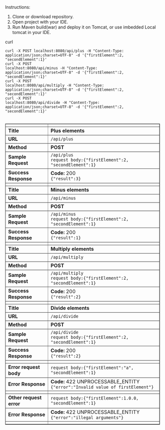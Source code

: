 Instructions:
1) Clone or download repository.
2) Open project with your IDE.
3) Run Maven build(war) and deploy it on Tomcat, or use imbedded Local tomcat in your IDE. 

curl

<code>curl -X POST localhost:8080/api/plus -H "Content-Type: application/json;charset=UTF-8" -d '{"firstElement":2, "secondElement":1}'</code>
<br>
<code>curl -X POST localhost:8080/api/minus -H "Content-Type: application/json;charset=UTF-8" -d '{"firstElement":2, "secondElement":1}'</code>
<br>
<code>curl -X POST localhost:8080/api/multiply -H "Content-Type: application/json;charset=UTF-8" -d '{"firstElement":2, "secondElement":1}'</code>
<br>
<code>curl -X POST localhost:8080/api/divide -H "Content-Type: application/json;charset=UTF-8" -d '{"firstElement":2, "secondElement":1}'</code>
<br>
<br>
<table cellspacing="2" border="1" cellpadding="5">
	<thead>
		<tr><th></th><th></th></tr>
	</thead>
<tbody>
	<tr>
	<td><strong>Title</strong></td>
		<td><strong>Plus elements</strong></td>
	</tr>
	<tr>
		<td><strong>URL</strong></td>
		<td><code>/api/plus</code></td>
	</tr>
	<tr>
		<td><strong>Method</strong></td>
		<td><strong>POST</strong></td>
	</tr>
	<tr>
		<td><strong>Sample Request</strong></td>
		<td>
			<code>/api/plus</code>
			<br>
			<code>request body:{"firstElement":2, "secondElement":1}</code>
		</td>
	</tr>
		<tr>
		<td><strong>Success Response</strong></td>
		<td>
			<strong>Code:</strong> 200
			<br>
			<code>{"result":3}</code>
		</td>
	</tr>
	<tr><th></th><th></th></tr>
		<tr>
	<td><strong>Title</strong></td>
		<td><strong>Minus elements</strong></td>
	</tr>
	<tr>
		<td><strong>URL</strong></td>
		<td><code>/api/minus</code></td>
	</tr>
	<tr>
		<td><strong>Method</strong></td>
		<td><strong>POST</strong></td>
	</tr>
	<tr>
		<td><strong>Sample Request</strong></td>
		<td>
			<code>/api/minus</code>
			<br>
			<code>request body:{"firstElement":2, "secondElement":1}</code>
		</td>
	</tr>
		<tr>
		<td><strong>Success Response</strong></td>
		<td>
			<strong>Code:</strong> 200
			<br>
			<code>{"result":1}</code>
		</td>
	</tr>
	<tr><th></th><th></th></tr>
		<tr>
	<td><strong>Title</strong></td>
		<td><strong>Multiply elements</strong></td>
	</tr>
	<tr>
		<td><strong>URL</strong></td>
		<td><code>/api/multiply</code></td>
	</tr>
	<tr>
		<td><strong>Method</strong></td>
		<td><strong>POST</strong></td>
	</tr>
	<tr>
		<td><strong>Sample Request</strong></td>
		<td>
			<code>/api/multiply</code>
			<br>
			<code>request body:{"firstElement":2, "secondElement":1}</code>
		</td>
	</tr>
		<tr>
		<td><strong>Success Response</strong></td>
		<td>
			<strong>Code:</strong> 200
			<br>
			<code>{"result":2}</code>
		</td>
	</tr>
	<tr><th></th><th></th></tr>
		<tr>
	<td><strong>Title</strong></td>
		<td><strong>Divide elements</strong></td>
	</tr>
	<tr>
		<td><strong>URL</strong></td>
		<td><code>/api/divide</code></td>
	</tr>
	<tr>
		<td><strong>Method</strong></td>
		<td><strong>POST</strong></td>
	</tr>
	<tr>
		<td><strong>Sample Request</strong></td>
		<td>
			<code>/api/divide</code>
			<br>
			<code>request body:{"firstElement":2, "secondElement":1}</code>
		</td>
	</tr>
	<tr>
		<td><strong>Success Response</strong></td>
		<td>
			<strong>Code:</strong> 200
			<br>
			<code>{"result":2}</code>
		</td>
	</tr>
	<tr><th></th><th></th></tr>
	<tr>
		<td><strong>Error request body</strong></td>
		<td>
			<code>request body:{"firstElement":"a", "secondElement":1}</code>
		</td>
	</tr>
	<tr>
		<td><strong>Error Response</strong></td>
		<td>
			<strong>Code:</strong> 422 UNPROCESSABLE_ENTITY
			<br>
			<code>{"error":"Invalid value of firstElement"}</code>
		</td>
	</tr>
	<tr><th></th><th></th></tr>
	<tr>
		<td><strong>Other request error</strong></td>
		<td>
			<code>request body:{"firstElement":1.0.0, "secondElement":1}</code>
		</td>
	</tr>
	<tr>
		<td><strong>Error Response</strong></td>
		<td>
			<strong>Code:</strong> 422 UNPROCESSABLE_ENTITY
			<br>
			<code>{"error":"illegal arguments"}</code>
		</td>
	</tr>
	<tr><th></th><th></th></tr>
</tbody>
</table>

